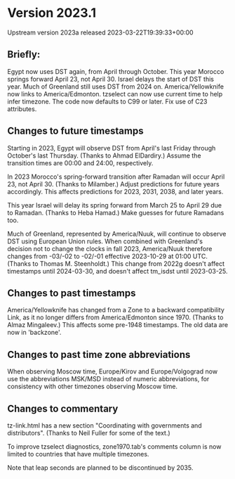 # Version 2023.1
Upstream version 2023a released 2023-03-22T19:39:33+00:00

## Briefly:

Egypt now uses DST again, from April through October. This year Morocco springs
forward April 23, not April 30. Israel delays the start of DST this year.
Much of Greenland still uses DST from 2024 on. America/Yellowknife now links to
America/Edmonton. tzselect can now use current time to help infer timezone. The
code now defaults to C99 or later. Fix use of C23 attributes.

## Changes to future timestamps

Starting in 2023, Egypt will observe DST from April's last Friday through
October's last Thursday.  (Thanks to Ahmad ElDardiry.) Assume the transition
times are 00:00 and 24:00, respectively.

In 2023 Morocco's spring-forward transition after Ramadan will occur April 23,
not April 30.  (Thanks to Milamber.) Adjust predictions for future years
accordingly.  This affects predictions for 2023, 2031, 2038, and later years.

This year Israel will delay its spring forward from March 25 to April 29 due
to Ramadan.  (Thanks to Heba Hamad.) Make guesses for future Ramadans too.

Much of Greenland, represented by America/Nuuk, will continue to observe DST
using European Union rules.  When combined with Greenland's decision not to
change the clocks in fall 2023, America/Nuuk therefore changes from -03/-02 to
-02/-01 effective 2023-10-29 at 01:00 UTC.  (Thanks to Thomas M. Steenholdt.)
This change from 2022g doesn't affect timestamps until 2024-03-30, and doesn't
affect tm_isdst until 2023-03-25.

## Changes to past timestamps

America/Yellowknife has changed from a Zone to a backward compatibility Link, as
it no longer differs from America/Edmonton since 1970.  (Thanks to Almaz
Mingaleev.)  This affects some pre-1948 timestamps.  The old data are now in
'backzone'.

## Changes to past time zone abbreviations

When observing Moscow time, Europe/Kirov and Europe/Volgograd now use the
abbreviations MSK/MSD instead of numeric abbreviations, for consistency with
other timezones observing Moscow time.

## Changes to commentary

tz-link.html has a new section "Coordinating with governments and distributors".
(Thanks to Neil Fuller for some of the text.)

To improve tzselect diagnostics, zone1970.tab's comments column is now limited
to countries that have multiple timezones.

Note that leap seconds are planned to be discontinued by 2035.